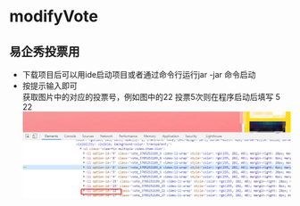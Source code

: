 # modifyVote
## 易企秀投票用
* 下载项目后可以用ide启动项目或者通过命令行运行jar -jar 命令启动  
* 按提示输入即可  
获取图片中的对应的投票号，例如图中的22 投票5次则在程序启动后填写 5 22  
![捕获id][img_url]  

[img_url]: https://raw.githubusercontent.com/skye66/modifyVote/master/img/img.png